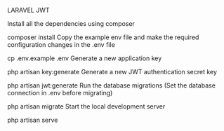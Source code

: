 LARAVEL JWT

Install all the dependencies using composer

composer install
Copy the example env file and make the required configuration changes in the .env file

cp .env.example .env
Generate a new application key

php artisan key:generate
Generate a new JWT authentication secret key

php artisan jwt:generate
Run the database migrations (Set the database connection in .env before migrating)

php artisan migrate
Start the local development server

php artisan serve